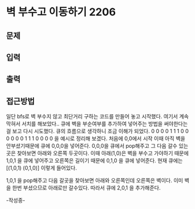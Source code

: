 # 벽 부수고 이동하기 2206

## 문제

## 입력

## 출력

## 접근방법
일단 bfs로 벽 부수지 않고 최단거리 구하는 코드를 만들어 놓고 시작했다.
여기서 계속 막혀서 서치를 해보았다..
큐에 벽을 부순여부를 추가하여 넣어주는 방법을 써야한다는걸 보고 다시 시도했다.
큐의 흐름으로 생각하니 조금 이해가 되었다. 
0 0 0 0
1 1 1 0
0 0 0 0
0 1 1 1
0 0 0 0
을 예시로 정리해 보겠다.
처음에 0,0에서 시작 이때 아직 벽을 안부셨기때문에 큐에 0,0,0을 넣어준다.
0,0,0을 큐에서 pop해주고 그 다음 갈수 있는곳은 찾아보면 아래와 오른쪽 두곳이다.
이때 아래(1,0)은 벽을 부수고 가야하기 때문에 1,0,1 을 큐에 넣어주고 
오른쪽은 길이기 때문에 0,1,0 을 큐에 넣어준다.
현재 큐에는 [(1,0,1) (0,1,0)] 이렇게 들어있다.

1,0,1 을 pop해주고 다음 갈곳을 찾아보면 아래와 오른쪽인데 
오른쪽은 벽이다. 이미 벽을 한번 부셨으므로 아래로만 갈수있다.
따라서 큐에 2,0,1 을 추가해준다.

-작성중-
